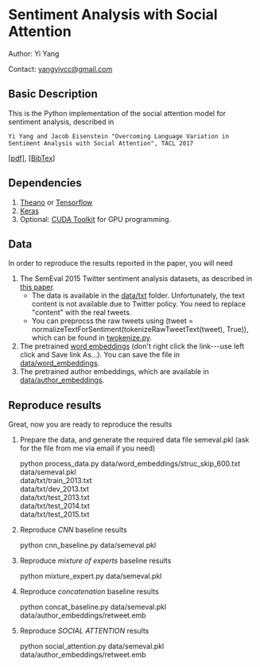 # Sentiment Analysis with Social Attention

Author: Yi Yang

Contact: yangyiycc@gmail.com


## Basic Description

This is the Python implementation of the social attention model for sentiment analysis, described
in

    Yi Yang and Jacob Eisenstein "Overcoming Language Variation in Sentiment Analysis with Social Attention", TACL 2017

[[pdf]](https://arxiv.org/abs/1511.06052), [[BibTex]](#)


## Dependencies

1. [Theano](http://deeplearning.net/software/theano/) or [Tensorflow](https://www.tensorflow.org/)
2. [Keras](https://keras.io/)
3. Optional: [CUDA Toolkit](http://docs.nvidia.com/cuda/) for GPU programming.


## Data

In order to reproduce the results reported in the paper, you will need

1. The SemEval 2015 Twitter sentiment analysis datasets, as described in [this paper](http://www.anthology.aclweb.org/S/S15/S15-2078.pdf). 
    * The data is available in the [data/txt](https://github.com/yiyang-gt/social-attention/data/txt) folder. Unfortunately, the text content is not available due to Twitter policy. You need to replace "content" with the real tweets. 
    * You can preprocss the raw tweets using (tweet = normalizeTextForSentiment(tokenizeRawTweetText(tweet), True)), which can be found in [twokenize.py](https://github.com/yiyang-gt/social-attention/twokenize.py).
2. The pretrained [word embeddings](https://www.l2f.inesc-id.pt/~wlin/public/embeddings/struc_skip_600.txt) (don't right click the link---use left click and Save link As...). You can save the file in [data/word_embeddings](https://github.com/yiyang-gt/social-attention/data/word_embeddings).
3. The pretrained author embeddings, which are available in [data/author_embeddings](https://github.com/yiyang-gt/social-attention/data/author_embeddings).


## Reproduce results

Great, now you are ready to reproduce the results

1. Prepare the data, and generate the required data file semeval.pkl (ask for the file from me via email if you need)

    python process_data.py data/word_embeddings/struc_skip_600.txt \
                           data/semeval.pkl \
                           data/txt/train_2013.txt \
                           data/txt/dev_2013.txt \
                           data/txt/test_2013.txt \
                           data/txt/test_2014.txt \
                           data/txt/test_2015.txt 

2. Reproduce *CNN* baseline results

    python cnn_baseline.py data/semeval.pkl 
 
3. Reproduce *mixture of experts* baseline results

    python mixture_expert.py data/semeval.pkl 

4. Reproduce *concatenation* baseline results

    python concat_baseline.py data/semeval.pkl data/author_embeddings/retweet.emb

5. Reproduce *SOCIAL ATTENTION* results

    python social_attention.py data/semeval.pkl data/author_embeddings/retweet.emb


